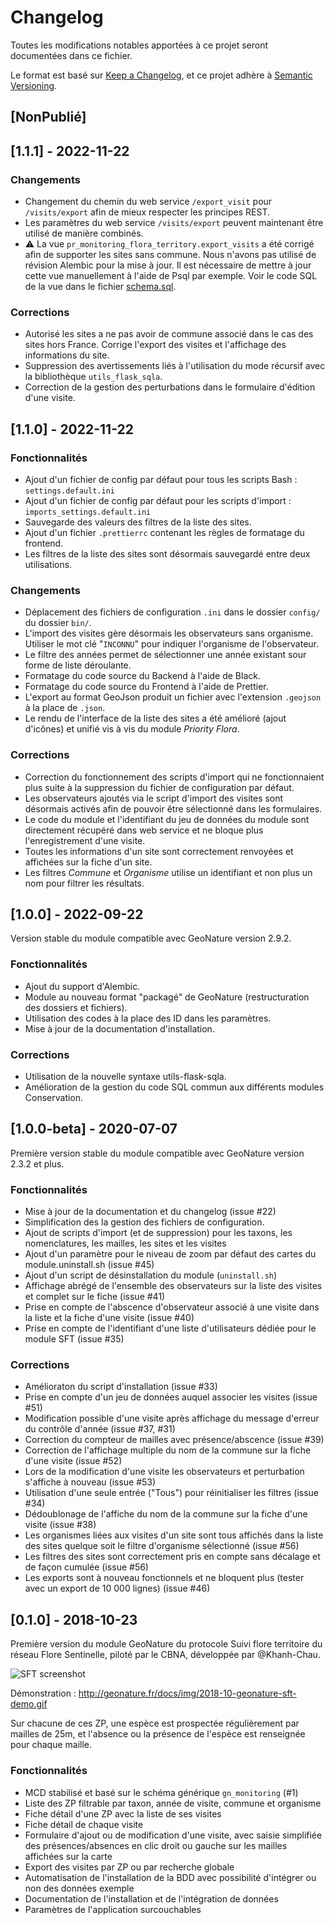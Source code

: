 # Changelog
Toutes les modifications notables apportées à ce projet seront documentées dans ce fichier.

Le format est basé sur [Keep a Changelog](https://keepachangelog.com/en/1.0.0/),
et ce projet adhère à [Semantic Versioning](https://semver.org/spec/v2.0.0.html).

## [NonPublié]

## [1.1.1] - 2022-11-22

### Changements

* Changement du chemin du web service `/export_visit` pour `/visits/export` afin de mieux respecter les principes REST.
* Les paramètres du web service `/visits/export` peuvent maintenant être utilisé de manière combinés.
* ⚠️ La vue `pr_monitoring_flora_territory.export_visits` a été corrigé afin de supporter les sites sans commune. Nous n'avons pas utilisé de révision Alembic pour la mise à jour. Il est nécessaire de mettre à jour cette vue manuellement à l'aide de Psql par exemple. Voir le code SQL de la vue dans le fichier [schema.sql](backend/gn_module_monitoring_flora_territory/migrations/data/schema.sql).


### Corrections

* Autorisé les sites a ne pas avoir de commune associé dans le cas des sites hors France. Corrige l'export des visites et l'affichage des informations du site.
* Suppression des avertissements liés à l'utilisation du mode récursif avec la bibliothèque `utils_flask_sqla`.
* Correction de la gestion des perturbations dans le formulaire d'édition d'une visite.


## [1.1.0] - 2022-11-22

### Fonctionnalités

* Ajout d'un fichier de config par défaut pour tous les scripts Bash : `settings.default.ini`
* Ajout d'un fichier de config par défaut pour les scripts d'import : `imports_settings.default.ini`
* Sauvegarde des valeurs des filtres de la liste des sites.
* Ajout d'un fichier `.prettierrc` contenant les règles de formatage du frontend.
* Les filtres de la liste des sites sont désormais sauvegardé entre deux utilisations.

### Changements

* Déplacement des fichiers de configuration `.ini` dans le dossier `config/` du dossier `bin/`.
* L'import des visites gère désormais les observateurs sans organisme. Utiliser le mot clé "`INCONNU`" pour indiquer l'organisme de l'observateur.
* Le filtre des années permet de sélectionner une année existant sour forme de liste déroulante.
* Formatage du code source du Backend à l'aide de Black.
* Formatage du code source du Frontend à l'aide de Prettier.
* L'export au format GeoJson produit un fichier avec l'extension `.geojson` à la place de `.json`.
* Le rendu de l'interface de la liste des sites a été amélioré (ajout d'icônes) et unifié vis à vis du module *Priority Flora*.

### Corrections

* Correction du fonctionnement des scripts d'import qui ne fonctionnaient plus suite à la
suppression du fichier de configuration par défaut.
* Les observateurs ajoutés via le script d'import des visites sont désormais activés afin de pouvoir être sélectionné dans les formulaires.
* Le code du module et l'identifiant du jeu de données du module sont directement récupéré dans web service et ne bloque plus l'enregistrement d'une visite.
* Toutes les informations d'un site sont correctement renvoyées et affichées sur la fiche d'un site.
* Les filtres *Commune* et *Organisme* utilise un identifiant et non plus un nom pour filtrer les résultats.


## [1.0.0] - 2022-09-22

Version stable du module compatible avec GeoNature version 2.9.2.

### Fonctionnalités

* Ajout du support d'Alembic.
* Module au nouveau format "packagé" de GeoNature (restructuration des dossiers et fichiers).
* Utilisation des codes à la place des ID dans les paramètres.
* Mise à jour de la documentation d'installation.

### Corrections

* Utilisation de la nouvelle syntaxe utils-flask-sqla.
* Amélioration de la gestion du code SQL commun aux différents modules Conservation.

## [1.0.0-beta] - 2020-07-07

Première version stable du module compatible avec GeoNature version 2.3.2 et plus.

### Fonctionnalités

* Mise à jour de la documentation et du changelog (issue #22)
* Simplification des la gestion des fichiers de configuration.
* Ajout de scripts d'import (et de suppression) pour les taxons, les nomenclatures, les mailles, les sites et les visites
* Ajout d'un paramètre pour le niveau de zoom par défaut des cartes du module.uninstall.sh (issue #45)
* Ajout d'un script de désinstallation du module (`uninstall.sh`)
* Affichage abrégé de l'ensemble des observateurs sur la liste des visites et complet sur le fiche (issue #41)
* Prise en compte de l'abscence d'observateur associé à une visite dans la liste et la fiche d'une visite (issue #40)
* Prise en compte de l'identifiant d'une liste d'utilisateurs dédiée pour le module SFT (issue #35)

### Corrections

* Amélioraton du script d'installation (issue #33)
* Prise en compte d'un jeu de données auquel associer les visites (issue #51)
* Modification possible d'une visite après affichage du message d'erreur du contrôle d'année (issue #37, #31)
* Correction du compteur de mailles avec présence/abscence (issue #39)
* Correction de l'affichage multiple du nom de la commune sur la fiche d'une visite (issue #52)
* Lors de la modification d'une visite les observateurs et perturbation s'affiche à nouveau (issue #53)
* Utilisation d'une seule entrée ("Tous") pour réinitialiser les filtres (issue #34)
* Dédoublonage de l'affiche du nom de la commune sur la fiche d'une visite (issue #38)
* Les organismes liées aux visites d'un site sont tous affichés dans la liste des sites quelque soit le filtre d'organisme sélectionné (issue #56)
* Les filtres des sites sont correctement pris en compte sans décalage et de façon cumulée (issue #56)
* Les exports sont à nouveau fonctionnels et ne bloquent plus (tester avec un export de 10 000 lignes) (issue #46)

## [0.1.0] - 2018-10-23

Première version du module GeoNature du protocole Suivi flore territoire du réseau Flore Sentinelle, piloté par le CBNA, développée par @Khanh-Chau.

![SFT screenshot](http://geonature.fr/docs/img/2018-09-sft.jpg)

Démonstration : http://geonature.fr/docs/img/2018-10-geonature-sft-demo.gif

Sur chacune de ces ZP, une espèce est prospectée régulièrement par mailles de 25m, et l'absence ou la présence de l'espèce est renseignée pour chaque maille.

### Fonctionnalités

* MCD stabilisé et basé sur le schéma générique ``gn_monitoring`` (#1)
* Liste des ZP filtrable par taxon, année de visite, commune et organisme
* Fiche détail d'une ZP avec la liste de ses visites
* Fiche détail de chaque visite
* Formulaire d'ajout ou de modification d'une visite, avec saisie simplifiée des présences/absences en clic droit ou gauche sur les mailles affichées sur la carte
* Export des visites par ZP ou par recherche globale
* Automatisation de l'installation de la BDD avec possibilité d'intégrer ou non des données exemple
* Documentation de l'installation et de l'intégration de données
* Paramètres de l'application surcouchables
